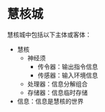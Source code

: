 # 慧核城

慧核城中包括以下主体或客体：

- 慧核
	- 神经须
		- 传令器：输出指令信息
		- 传感器：输入环境信息
	- 处理器：信息分解组合
	- 存储器：信息临时存储
- 信息：信息是慧核的世界
